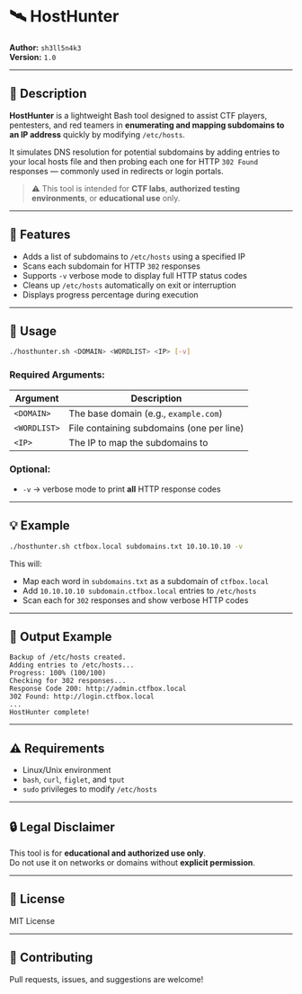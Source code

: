 # 🛰️ HostHunter

**Author:** `sh3ll5n4k3`  
**Version:** `1.0`

---

## 📌 Description

**HostHunter** is a lightweight Bash tool designed to assist CTF players, pentesters, and red teamers in **enumerating and mapping subdomains to an IP address** quickly by modifying `/etc/hosts`.

It simulates DNS resolution for potential subdomains by adding entries to your local hosts file and then probing each one for HTTP `302 Found` responses — commonly used in redirects or login portals.

> ⚠️ This tool is intended for **CTF labs**, **authorized testing environments**, or **educational use** only.

---

## 🔧 Features

- Adds a list of subdomains to `/etc/hosts` using a specified IP
- Scans each subdomain for HTTP `302` responses
- Supports `-v` verbose mode to display full HTTP status codes
- Cleans up `/etc/hosts` automatically on exit or interruption
- Displays progress percentage during execution

---

## 🧰 Usage

```bash
./hosthunter.sh <DOMAIN> <WORDLIST> <IP> [-v]
```

### Required Arguments:

| Argument     | Description                                       |
|--------------|---------------------------------------------------|
| `<DOMAIN>`   | The base domain (e.g., `example.com`)             |
| `<WORDLIST>` | File containing subdomains (one per line)         |
| `<IP>`       | The IP to map the subdomains to                   |

### Optional:

- `-v` → verbose mode to print **all** HTTP response codes

---

## 💡 Example

```bash
./hosthunter.sh ctfbox.local subdomains.txt 10.10.10.10 -v
```

This will:
- Map each word in `subdomains.txt` as a subdomain of `ctfbox.local`
- Add `10.10.10.10 subdomain.ctfbox.local` entries to `/etc/hosts`
- Scan each for `302` responses and show verbose HTTP codes

---

## 🧪 Output Example

```
Backup of /etc/hosts created.
Adding entries to /etc/hosts...
Progress: 100% (100/100)
Checking for 302 responses...
Response Code 200: http://admin.ctfbox.local
302 Found: http://login.ctfbox.local
...
HostHunter complete!
```

---

## ⚠️ Requirements

- Linux/Unix environment
- `bash`, `curl`, `figlet`, and `tput`
- `sudo` privileges to modify `/etc/hosts`

---

## 🔒 Legal Disclaimer

This tool is for **educational and authorized use only**.  
Do not use it on networks or domains without **explicit permission**.

---

## 📜 License

MIT License

---

## 🤝 Contributing

Pull requests, issues, and suggestions are welcome!
